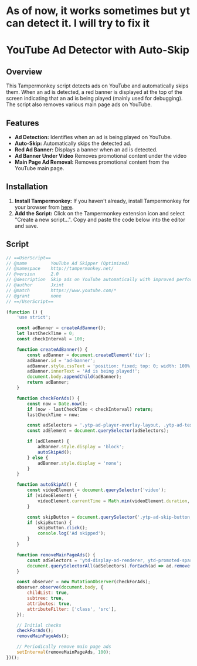 # As of now, it works sometimes but yt can detect it. I will try to fix it

# YouTube Ad Detector with Auto-Skip

## Overview

This Tampermonkey script detects ads on YouTube and automatically skips them. When an ad is detected, a red banner is displayed at the top of the screen indicating that an ad is being played (mainly used for debugging). The script also removes various main page ads on YouTube.

## Features

- **Ad Detection:** Identifies when an ad is being played on YouTube.
- **Auto-Skip:** Automatically skips the detected ad.
- **Red Ad Banner:** Displays a banner when an ad is detected.
- **Ad Banner Under Video** Removes promotional content under the video
- **Main Page Ad Removal:** Removes promotional content from the YouTube main page.

## Installation

1. **Install Tampermonkey:** If you haven't already, install Tampermonkey for your browser from [here](https://www.tampermonkey.net/).
2. **Add the Script:** Click on the Tampermonkey extension icon and select "Create a new script...". Copy and paste the code below into the editor and save.

## Script

```javascript
// ==UserScript==
// @name         YouTube Ad Skipper (Optimized)
// @namespace    http://tampermonkey.net/
// @version      2.0
// @description  Skip ads on YouTube automatically with improved performance
// @author       Jxint
// @match        https://www.youtube.com/*
// @grant        none
// ==/UserScript==

(function () {
    'use strict';

    const adBanner = createAdBanner();
    let lastCheckTime = 0;
    const checkInterval = 100;

    function createAdBanner() {
        const adBanner = document.createElement('div');
        adBanner.id = 'ad-banner';
        adBanner.style.cssText = 'position: fixed; top: 0; width: 100%; background-color: red; color: white; text-align: center; padding: 10px; z-index: 10000; display: none;';
        adBanner.innerText = 'Ad is being played!';
        document.body.appendChild(adBanner);
        return adBanner;
    }

    function checkForAds() {
        const now = Date.now();
        if (now - lastCheckTime < checkInterval) return;
        lastCheckTime = now;

        const adSelectors = '.ytp-ad-player-overlay-layout, .ytp-ad-text, .ytp-ad-skip-button-container';
        const adElement = document.querySelector(adSelectors);

        if (adElement) {
            adBanner.style.display = 'block';
            autoSkipAd();
        } else {
            adBanner.style.display = 'none';
        }
    }

    function autoSkipAd() {
        const videoElement = document.querySelector('video');
        if (videoElement) {
            videoElement.currentTime = Math.min(videoElement.duration, videoElement.currentTime + 100);
        }

        const skipButton = document.querySelector('.ytp-ad-skip-button, .ytp-ad-skip-button-container button, .ytp-ad-skip-button-text');
        if (skipButton) {
            skipButton.click();
            console.log('Ad skipped');
        }
    }

    function removeMainPageAds() {
        const adSelectors = 'ytd-display-ad-renderer, ytd-promoted-sparkles-web-renderer, ytd-rich-item-renderer:has(ytd-ad-slot-renderer), ytd-badge-supported-renderer, ytd-ad-slot-renderer, #player-ads, #masthead-ad';
        document.querySelectorAll(adSelectors).forEach(ad => ad.remove());
    }

    const observer = new MutationObserver(checkForAds);
    observer.observe(document.body, {
        childList: true,
        subtree: true,
        attributes: true,
        attributeFilter: ['class', 'src'],
    });

    // Initial checks
    checkForAds();
    removeMainPageAds();

    // Periodically remove main page ads
    setInterval(removeMainPageAds, 100);
})();
```
